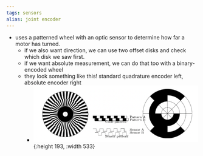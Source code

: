 ```yaml
---
tags: sensors
alias: joint encoder
---
```


- uses a patterned wheel with an optic sensor to determine how far a motor has turned.
	- if we also want direction, we can use two offset disks and check which disk we saw first.
	- if we want absolute measurement, we can do that too with a binary-encoded wheel
	- they look something like this! standard quadrature encoder left, absolute encoder right
		- ![image.png](../assets/image_1732592559837_0.png){:height 193, :width 533}